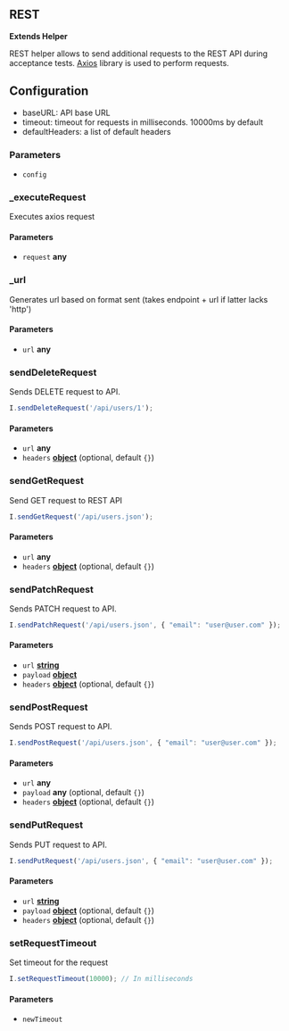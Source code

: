 <!-- Generated by documentation.js. Update this documentation by updating the source code. -->

## REST

**Extends Helper**

REST helper allows to send additional requests to the REST API during acceptance tests.
[Axios][1] library is used to perform requests.

## Configuration

-   baseURL: API base URL
-   timeout: timeout for requests in milliseconds. 10000ms by default
-   defaultHeaders: a list of default headers

### Parameters

-   `config`  

### \_executeRequest

Executes axios request

#### Parameters

-   `request` **any** 

### \_url

Generates url based on format sent (takes endpoint + url if latter lacks 'http')

#### Parameters

-   `url` **any** 

### sendDeleteRequest

Sends DELETE request to API.

```js
I.sendDeleteRequest('/api/users/1');
```

#### Parameters

-   `url` **any** 
-   `headers` **[object][2]**  (optional, default `{}`)

### sendGetRequest

Send GET request to REST API

```js
I.sendGetRequest('/api/users.json');
```

#### Parameters

-   `url` **any** 
-   `headers` **[object][2]**  (optional, default `{}`)

### sendPatchRequest

Sends PATCH request to API.

```js
I.sendPatchRequest('/api/users.json', { "email": "user@user.com" });
```

#### Parameters

-   `url` **[string][3]** 
-   `payload` **[object][2]** 
-   `headers` **[object][2]**  (optional, default `{}`)

### sendPostRequest

Sends POST request to API.

```js
I.sendPostRequest('/api/users.json', { "email": "user@user.com" });
```

#### Parameters

-   `url` **any** 
-   `payload` **any**  (optional, default `{}`)
-   `headers` **[object][2]**  (optional, default `{}`)

### sendPutRequest

Sends PUT request to API.

```js
I.sendPutRequest('/api/users.json', { "email": "user@user.com" });
```

#### Parameters

-   `url` **[string][3]** 
-   `payload` **[object][2]**  (optional, default `{}`)
-   `headers` **[object][2]**  (optional, default `{}`)

### setRequestTimeout

Set timeout for the request

```js
I.setRequestTimeout(10000); // In milliseconds
```

#### Parameters

-   `newTimeout`  

[1]: https://github.com/axios/axios

[2]: https://developer.mozilla.org/docs/Web/JavaScript/Reference/Global_Objects/Object

[3]: https://developer.mozilla.org/docs/Web/JavaScript/Reference/Global_Objects/String
